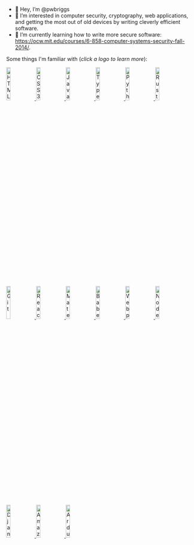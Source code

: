 - 👋 Hey, I’m @pwbriggs
- 👀 I’m interested in computer security, cryptography, web applications, and getting the most out of old devices by writing cleverly efficient software.
- 🌱 I’m currently learning how to write more secure software: https://ocw.mit.edu/courses/6-858-computer-systems-security-fall-2014/.

Some things I'm familiar with (_click a logo to learn more_):

<p>
    <a href="https://developer.mozilla.org/en-US/docs/Glossary/HTML5" target="_blank" rel="noreferrer" title="HTML5">
        <img src="https://raw.githubusercontent.com/danielcranney/readme-generator/main/public/icons/skills/html5-colored.svg" width="15%" height="15%" alt="HTML5" />
    </a>
    <a href="https://www.w3.org/TR/CSS/#css" target="_blank" rel="noreferrer" title="CSS3">
        <img src="https://raw.githubusercontent.com/danielcranney/readme-generator/main/public/icons/skills/css3-colored.svg" width="15%" height="15%" alt="CSS3" />
    </a>
    <a href="https://developer.mozilla.org/en-US/docs/Web/JavaScript" target="_blank" rel="noreferrer" title="JavaScript">
        <img src="https://raw.githubusercontent.com/danielcranney/readme-generator/main/public/icons/skills/javascript-colored.svg" width="15%" height="15%" alt="JavaScript" />
    </a>
    <a href="https://www.typescriptlang.org/" target="_blank" rel="noreferrer" title="TypeScript">
        <img src="https://raw.githubusercontent.com/danielcranney/readme-generator/main/public/icons/skills/typescript-colored.svg" width="15%" height="15%" alt="TypeScript" />
    </a>
    <a href="https://www.python.org/" target="_blank" rel="noreferrer" title="Python">
        <img src="https://raw.githubusercontent.com/danielcranney/readme-generator/main/public/icons/skills/python-colored.svg" width="15%" height="15%" alt="Python" />
    </a>
    <a href="https://www.rust-lang.org/" target="_blank" rel="noreferrer" title="Rust">
        <img src="https://raw.githubusercontent.com/danielcranney/readme-generator/main/public/icons/skills/rust-colored.svg" width="15%" height="15%" alt="Rust" />
    </a>
    <a href="https://git-scm.com/" target="_blank" rel="noreferrer" title="Git">
        <img src="https://raw.githubusercontent.com/danielcranney/readme-generator/main/public/icons/skills/git-colored.svg" width="15%" height="15%" alt="Git" />
    </a>
    <a href="https://reactjs.org/" target="_blank" rel="noreferrer" title="React">
        <img src="https://raw.githubusercontent.com/danielcranney/readme-generator/main/public/icons/skills/react-colored.svg" width="15%" height="15%" alt="React" />
    </a>
    <a href="https://mui.com/" target="_blank" rel="noreferrer" title="Material UI">
        <img src="https://raw.githubusercontent.com/danielcranney/readme-generator/main/public/icons/skills/materialui-colored.svg" width="15%" height="15%" alt="Material UI" />
    </a>
    <a href="https://babeljs.io/" target="_blank" rel="noreferrer" title="Babel">
        <img src="https://raw.githubusercontent.com/danielcranney/readme-generator/main/public/icons/skills/babel-colored.svg" width="15%" height="15%" alt="Babel" />
    </a>
    <a href="https://webpack.js.org/" target="_blank" rel="noreferrer" title="Webpack">
        <img src="https://raw.githubusercontent.com/danielcranney/readme-generator/main/public/icons/skills/webpack-colored.svg" width="15%" height="15%" alt="Webpack" />
    </a>
    <a href="https://nodejs.org/en/" target="_blank" rel="noreferrer" title="NodeJS">
        <img src="https://raw.githubusercontent.com/danielcranney/readme-generator/main/public/icons/skills/nodejs-colored.svg" width="15%" height="15%" alt="NodeJS" />
    </a>
    <a href="https://www.djangoproject.com/" target="_blank" rel="noreferrer" title="Django">
        <img src="https://raw.githubusercontent.com/danielcranney/readme-generator/main/public/icons/skills/django-colored.svg" width="15%" height="15%" alt="Django" />
    </a>
    <a href="https://aws.amazon.com" target="_blank" rel="noreferrer" title="Amazon Web Services">
        <img src="https://raw.githubusercontent.com/danielcranney/readme-generator/main/public/icons/skills/aws-colored.svg" width="15%" height="15%" alt="Amazon Web Services" />
    </a>
    <a href="https://www.arduino.cc/" target="_blank" rel="noreferrer" title="Arduino">
        <img src="https://raw.githubusercontent.com/danielcranney/readme-generator/main/public/icons/skills/arduino-colored.svg" width="15%" height="15%" alt="Arduino" />
    </a>
</p>
